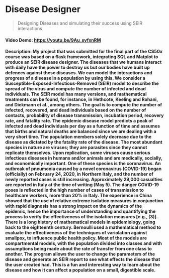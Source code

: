 # Disease Designer
> Designing Diseases and simulating their success using SEIR interactions
#### Video Demo:  https://youtu.be/9Au_svfxnRM
#### Description: My project that was submitted for the final part of the CS50x course was based on a flask framework, integrating SQL and Matplot to produce an SEIR disease designer. The diseases that we humans interact with daily have the power to destroy us but our bodies have built up defences against these diseases. We can model the interactions and progress of a disease in a population by using this. We consider a Susceptible-Exposed-Infectious-Removed (SEIR) model to describe the spread of the virus and compute the number of infected and dead individuals. The SEIR model has many versions, and mathematical treatments can be found, for instance, in Hethcote, Keeling and Rohani, and Diekmann et al., among others. The goal is to compute the number of infected, recovered, and dead individuals based on the number of contacts, probability of disease transmission, incubation period, recovery rate, and fatality rate. The epidemic disease model predicts a peak of infected and dead individuals per day as a function of time and assumes that births and natural deaths are balanced since we are dealing with a very short time. The population members solely decrease due to the disease as dictated by the fatality rate of the disease. The most abundant species in nature are viruses; they are parasites since they cannot replicate themselves. Upon replication, some viruses cause serious infectious diseases in humans and/or animals and are medically, socially, and economically important. One of these species is the coronavirus. An outbreak of pneumonia caused by a novel coronavirus (COVID-19) began (officially) on February 24, 2020, in Northern Italy, and the number of newly reported cases is still increasing. Approximately 29,000 casualties are reported in Italy at the time of writing (May 5). The danger COVID-19 poses is reflected in the high number of cases of transmission to healthcare workers, more than 20% in Italy. The experience in China showed that the use of relative extreme isolation measures in conjunction with rapid diagnosis has a strong impact on the dynamics of the epidemic, hence the importance of understanding and quantifying the process to verify the effectiveness of the isolation measures [e.g., (3)]. There is a long history of mathematical models in epidemiology, going back to the eighteenth century. Bernoulli used a mathematical method to evaluate the effectiveness of the techniques of variolation against smallpox, to influence public health policy. Most of the models are compartmental models, with the population divided into classes and with assumptions being made about the rate of transfer from one class to another. The program allows the user to change the parameters of the disease and generate an SEIR report to see what effects the disease that the user created had. This is a fun and interesting way to learn about the disease and how it can affect a population on a small, digestible scale.